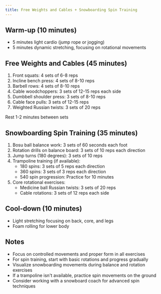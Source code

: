 ```yaml
---
title: Free Weights and Cables + Snowboarding Spin Training
---
```

## Warm-up (10 minutes)
- 5 minutes light cardio (jump rope or jogging)
- 5 minutes dynamic stretching, focusing on rotational movements

## Free Weights and Cables (45 minutes)
1. Front squats: 4 sets of 6-8 reps
2. Incline bench press: 4 sets of 8-10 reps
3. Barbell rows: 4 sets of 8-10 reps
4. Cable woodchoppers: 3 sets of 12-15 reps each side
5. Dumbbell shoulder press: 3 sets of 8-10 reps
6. Cable face pulls: 3 sets of 12-15 reps
7. Weighted Russian twists: 3 sets of 20 reps

Rest 1-2 minutes between sets

## Snowboarding Spin Training (35 minutes)
1. Bosu ball balance work: 3 sets of 60 seconds each foot
2. Rotation drills on balance board: 3 sets of 10 reps each direction
3. Jump turns (180 degrees): 3 sets of 10 reps
4. Trampoline training (if available):
   - 180 spins: 3 sets of 5 reps each direction
   - 360 spins: 3 sets of 3 reps each direction
   - 540 spin progression: Practice for 10 minutes
5. Core rotational exercises:
   - Medicine ball Russian twists: 3 sets of 20 reps
   - Cable rotations: 3 sets of 12 reps each side

## Cool-down (10 minutes)
- Light stretching focusing on back, core, and legs
- Foam rolling for lower body

## Notes
- Focus on controlled movements and proper form in all exercises
- For spin training, start with basic rotations and progress gradually
- Visualize snowboarding movements during balance and rotation exercises
- If a trampoline isn't available, practice spin movements on the ground
- Consider working with a snowboard coach for advanced spin techniques
